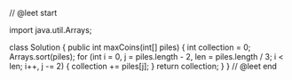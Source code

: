 // @leet start

import java.util.Arrays;

class Solution {
  public int maxCoins(int[] piles) {
    int collection = 0;
    Arrays.sort(piles);
    for (int i = 0, j = piles.length - 2, len = piles.length / 3; i < len; i++, j -= 2) {
      collection += piles[j];
    }
    return collection;
  }
}
// @leet end
